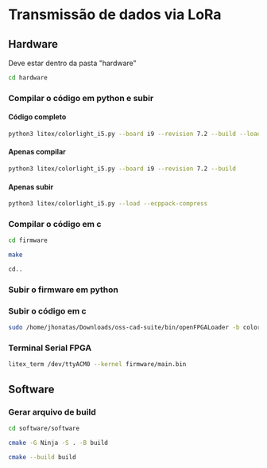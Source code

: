 # Transmissão de dados via LoRa

## Hardware

Deve estar dentro da pasta "hardware"

```bash
cd hardware
```

### Compilar o código em python e subir

#### Código completo

```bash
python3 litex/colorlight_i5.py --board i9 --revision 7.2 --build --load --ecppack-compress
```

#### Apenas compilar 

```bash
python3 litex/colorlight_i5.py --board i9 --revision 7.2 --build 
```

#### Apenas subir

```bash
python3 litex/colorlight_i5.py --load --ecppack-compress
```

### Compilar o código em c

```bash
cd firmware

make

cd..
```

### Subir o firmware em python

### Subir o código em c

```bash
sudo /home/jhonatas/Downloads/oss-cad-suite/bin/openFPGALoader -b colorlight-i5 build/colorlight_i5/gateware/colorlight_i5.bit
```

### Terminal Serial FPGA

```bash
litex_term /dev/ttyACM0 --kernel firmware/main.bin 
```

## Software

### Gerar arquivo de build

```bash
cd software/software

cmake -G Ninja -S . -B build

cmake --build build
```
